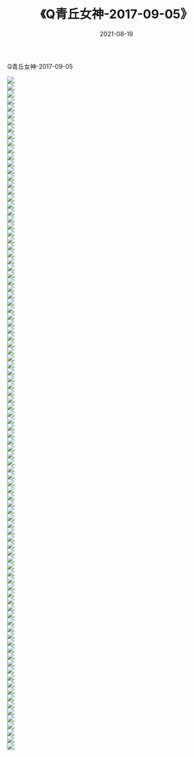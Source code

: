 ﻿---
layout: post
title:  《Q青丘女神-2017-09-05》
date:   2021-08-19
img: http://img.660000.xyz/Sharelink/网络美图/2021/Q青丘女神-2017-09-05/000.jpg
categories: [美女, 清纯, 唯美]
---

Q青丘女神-2017-09-05

  ![](http://img.660000.xyz/Sharelink/网络美图/2021/Q青丘女神-2017-09-05/001.jpg) <br> ![](http://img.660000.xyz/Sharelink/网络美图/2021/Q青丘女神-2017-09-05/002.jpg) <br> ![](http://img.660000.xyz/Sharelink/网络美图/2021/Q青丘女神-2017-09-05/003.jpg) <br> ![](http://img.660000.xyz/Sharelink/网络美图/2021/Q青丘女神-2017-09-05/004.jpg) <br> ![](http://img.660000.xyz/Sharelink/网络美图/2021/Q青丘女神-2017-09-05/005.jpg) <br> ![](http://img.660000.xyz/Sharelink/网络美图/2021/Q青丘女神-2017-09-05/006.jpg) <br> ![](http://img.660000.xyz/Sharelink/网络美图/2021/Q青丘女神-2017-09-05/007.jpg) <br> ![](http://img.660000.xyz/Sharelink/网络美图/2021/Q青丘女神-2017-09-05/008.jpg) <br> ![](http://img.660000.xyz/Sharelink/网络美图/2021/Q青丘女神-2017-09-05/009.jpg) <br> ![](http://img.660000.xyz/Sharelink/网络美图/2021/Q青丘女神-2017-09-05/010.jpg) <br> ![](http://img.660000.xyz/Sharelink/网络美图/2021/Q青丘女神-2017-09-05/011.jpg) <br> ![](http://img.660000.xyz/Sharelink/网络美图/2021/Q青丘女神-2017-09-05/012.jpg) <br> ![](http://img.660000.xyz/Sharelink/网络美图/2021/Q青丘女神-2017-09-05/013.jpg) <br> ![](http://img.660000.xyz/Sharelink/网络美图/2021/Q青丘女神-2017-09-05/014.jpg) <br> ![](http://img.660000.xyz/Sharelink/网络美图/2021/Q青丘女神-2017-09-05/015.jpg) <br> ![](http://img.660000.xyz/Sharelink/网络美图/2021/Q青丘女神-2017-09-05/016.jpg) <br> ![](http://img.660000.xyz/Sharelink/网络美图/2021/Q青丘女神-2017-09-05/017.jpg) <br> ![](http://img.660000.xyz/Sharelink/网络美图/2021/Q青丘女神-2017-09-05/018.jpg) <br> ![](http://img.660000.xyz/Sharelink/网络美图/2021/Q青丘女神-2017-09-05/019.jpg) <br> ![](http://img.660000.xyz/Sharelink/网络美图/2021/Q青丘女神-2017-09-05/020.jpg) <br> ![](http://img.660000.xyz/Sharelink/网络美图/2021/Q青丘女神-2017-09-05/021.jpg) <br> ![](http://img.660000.xyz/Sharelink/网络美图/2021/Q青丘女神-2017-09-05/022.jpg) <br> ![](http://img.660000.xyz/Sharelink/网络美图/2021/Q青丘女神-2017-09-05/023.jpg) <br> ![](http://img.660000.xyz/Sharelink/网络美图/2021/Q青丘女神-2017-09-05/024.jpg) <br> ![](http://img.660000.xyz/Sharelink/网络美图/2021/Q青丘女神-2017-09-05/025.jpg) <br> ![](http://img.660000.xyz/Sharelink/网络美图/2021/Q青丘女神-2017-09-05/026.jpg) <br> ![](http://img.660000.xyz/Sharelink/网络美图/2021/Q青丘女神-2017-09-05/027.jpg) <br> ![](http://img.660000.xyz/Sharelink/网络美图/2021/Q青丘女神-2017-09-05/028.jpg) <br> ![](http://img.660000.xyz/Sharelink/网络美图/2021/Q青丘女神-2017-09-05/029.jpg) <br> ![](http://img.660000.xyz/Sharelink/网络美图/2021/Q青丘女神-2017-09-05/030.jpg) <br> ![](http://img.660000.xyz/Sharelink/网络美图/2021/Q青丘女神-2017-09-05/031.jpg) <br> ![](http://img.660000.xyz/Sharelink/网络美图/2021/Q青丘女神-2017-09-05/032.jpg) <br> ![](http://img.660000.xyz/Sharelink/网络美图/2021/Q青丘女神-2017-09-05/033.jpg) <br> ![](http://img.660000.xyz/Sharelink/网络美图/2021/Q青丘女神-2017-09-05/034.jpg) <br> ![](http://img.660000.xyz/Sharelink/网络美图/2021/Q青丘女神-2017-09-05/035.jpg) <br> ![](http://img.660000.xyz/Sharelink/网络美图/2021/Q青丘女神-2017-09-05/036.jpg) <br> ![](http://img.660000.xyz/Sharelink/网络美图/2021/Q青丘女神-2017-09-05/037.jpg) <br> ![](http://img.660000.xyz/Sharelink/网络美图/2021/Q青丘女神-2017-09-05/038.jpg) <br> ![](http://img.660000.xyz/Sharelink/网络美图/2021/Q青丘女神-2017-09-05/039.jpg) <br> ![](http://img.660000.xyz/Sharelink/网络美图/2021/Q青丘女神-2017-09-05/040.jpg) <br> ![](http://img.660000.xyz/Sharelink/网络美图/2021/Q青丘女神-2017-09-05/041.jpg) <br> ![](http://img.660000.xyz/Sharelink/网络美图/2021/Q青丘女神-2017-09-05/042.jpg) <br> ![](http://img.660000.xyz/Sharelink/网络美图/2021/Q青丘女神-2017-09-05/043.jpg) <br> ![](http://img.660000.xyz/Sharelink/网络美图/2021/Q青丘女神-2017-09-05/044.jpg) <br> ![](http://img.660000.xyz/Sharelink/网络美图/2021/Q青丘女神-2017-09-05/045.jpg) <br> ![](http://img.660000.xyz/Sharelink/网络美图/2021/Q青丘女神-2017-09-05/046.jpg) <br> ![](http://img.660000.xyz/Sharelink/网络美图/2021/Q青丘女神-2017-09-05/047.jpg) <br> ![](http://img.660000.xyz/Sharelink/网络美图/2021/Q青丘女神-2017-09-05/048.jpg) <br> ![](http://img.660000.xyz/Sharelink/网络美图/2021/Q青丘女神-2017-09-05/049.jpg) <br> ![](http://img.660000.xyz/Sharelink/网络美图/2021/Q青丘女神-2017-09-05/050.jpg) <br> ![](http://img.660000.xyz/Sharelink/网络美图/2021/Q青丘女神-2017-09-05/051.jpg) <br> ![](http://img.660000.xyz/Sharelink/网络美图/2021/Q青丘女神-2017-09-05/052.jpg) <br> ![](http://img.660000.xyz/Sharelink/网络美图/2021/Q青丘女神-2017-09-05/053.jpg) <br> ![](http://img.660000.xyz/Sharelink/网络美图/2021/Q青丘女神-2017-09-05/054.jpg) <br> ![](http://img.660000.xyz/Sharelink/网络美图/2021/Q青丘女神-2017-09-05/055.jpg) <br> ![](http://img.660000.xyz/Sharelink/网络美图/2021/Q青丘女神-2017-09-05/056.jpg) <br> ![](http://img.660000.xyz/Sharelink/网络美图/2021/Q青丘女神-2017-09-05/057.jpg) <br> ![](http://img.660000.xyz/Sharelink/网络美图/2021/Q青丘女神-2017-09-05/058.jpg) <br> ![](http://img.660000.xyz/Sharelink/网络美图/2021/Q青丘女神-2017-09-05/059.jpg) <br> ![](http://img.660000.xyz/Sharelink/网络美图/2021/Q青丘女神-2017-09-05/060.jpg) <br> ![](http://img.660000.xyz/Sharelink/网络美图/2021/Q青丘女神-2017-09-05/061.jpg) <br> ![](http://img.660000.xyz/Sharelink/网络美图/2021/Q青丘女神-2017-09-05/062.jpg) <br> ![](http://img.660000.xyz/Sharelink/网络美图/2021/Q青丘女神-2017-09-05/063.jpg) <br> ![](http://img.660000.xyz/Sharelink/网络美图/2021/Q青丘女神-2017-09-05/064.jpg) <br> ![](http://img.660000.xyz/Sharelink/网络美图/2021/Q青丘女神-2017-09-05/065.jpg) <br> ![](http://img.660000.xyz/Sharelink/网络美图/2021/Q青丘女神-2017-09-05/066.jpg) <br> ![](http://img.660000.xyz/Sharelink/网络美图/2021/Q青丘女神-2017-09-05/067.jpg) <br> ![](http://img.660000.xyz/Sharelink/网络美图/2021/Q青丘女神-2017-09-05/068.jpg) <br> ![](http://img.660000.xyz/Sharelink/网络美图/2021/Q青丘女神-2017-09-05/069.jpg) <br> ![](http://img.660000.xyz/Sharelink/网络美图/2021/Q青丘女神-2017-09-05/070.jpg) <br> ![](http://img.660000.xyz/Sharelink/网络美图/2021/Q青丘女神-2017-09-05/071.jpg) <br> ![](http://img.660000.xyz/Sharelink/网络美图/2021/Q青丘女神-2017-09-05/072.jpg) <br> ![](http://img.660000.xyz/Sharelink/网络美图/2021/Q青丘女神-2017-09-05/073.jpg) <br> ![](http://img.660000.xyz/Sharelink/网络美图/2021/Q青丘女神-2017-09-05/074.jpg) <br> ![](http://img.660000.xyz/Sharelink/网络美图/2021/Q青丘女神-2017-09-05/075.jpg) <br> ![](http://img.660000.xyz/Sharelink/网络美图/2021/Q青丘女神-2017-09-05/076.jpg) <br> ![](http://img.660000.xyz/Sharelink/网络美图/2021/Q青丘女神-2017-09-05/077.jpg) <br> ![](http://img.660000.xyz/Sharelink/网络美图/2021/Q青丘女神-2017-09-05/078.jpg) <br> ![](http://img.660000.xyz/Sharelink/网络美图/2021/Q青丘女神-2017-09-05/079.jpg) <br> ![](http://img.660000.xyz/Sharelink/网络美图/2021/Q青丘女神-2017-09-05/080.jpg) <br> ![](http://img.660000.xyz/Sharelink/网络美图/2021/Q青丘女神-2017-09-05/081.jpg) <br> ![](http://img.660000.xyz/Sharelink/网络美图/2021/Q青丘女神-2017-09-05/082.jpg) <br> ![](http://img.660000.xyz/Sharelink/网络美图/2021/Q青丘女神-2017-09-05/083.jpg) <br> ![](http://img.660000.xyz/Sharelink/网络美图/2021/Q青丘女神-2017-09-05/084.jpg) <br> ![](http://img.660000.xyz/Sharelink/网络美图/2021/Q青丘女神-2017-09-05/085.jpg) <br> ![](http://img.660000.xyz/Sharelink/网络美图/2021/Q青丘女神-2017-09-05/086.jpg) <br> ![](http://img.660000.xyz/Sharelink/网络美图/2021/Q青丘女神-2017-09-05/087.jpg) <br> ![](http://img.660000.xyz/Sharelink/网络美图/2021/Q青丘女神-2017-09-05/088.jpg) <br> ![](http://img.660000.xyz/Sharelink/网络美图/2021/Q青丘女神-2017-09-05/089.jpg) <br> ![](http://img.660000.xyz/Sharelink/网络美图/2021/Q青丘女神-2017-09-05/090.jpg) <br> ![](http://img.660000.xyz/Sharelink/网络美图/2021/Q青丘女神-2017-09-05/091.jpg) <br> ![](http://img.660000.xyz/Sharelink/网络美图/2021/Q青丘女神-2017-09-05/092.jpg) <br> ![](http://img.660000.xyz/Sharelink/网络美图/2021/Q青丘女神-2017-09-05/093.jpg) <br> ![](http://img.660000.xyz/Sharelink/网络美图/2021/Q青丘女神-2017-09-05/094.jpg) <br> ![](http://img.660000.xyz/Sharelink/网络美图/2021/Q青丘女神-2017-09-05/095.jpg) <br> ![](http://img.660000.xyz/Sharelink/网络美图/2021/Q青丘女神-2017-09-05/096.jpg) <br> ![](http://img.660000.xyz/Sharelink/网络美图/2021/Q青丘女神-2017-09-05/097.jpg) <br>